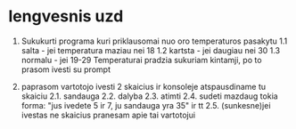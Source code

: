 # lengvesnis uzd

1. Sukukurti programa kuri priklausomai nuo oro temperaturos pasakytu
   1.1 salta - jei temperatura maziau nei 18
   1.2 kartsta - jei daugiau nei 30
   1.3 normalu - jei 19-29
   Temperaturai pradzia sukuriam kintamji, po to prasom ivesti su prompt

2. paprasom vartotojo ivesti 2 skaicius ir konsoleje atspausdiname tu skaiciu
   2.1. sandauga
   2.2. dalyba
   2.3. atimti
   2.4. sudeti
   mazdaug tokia forma: "jus ivedete 5 ir 7, ju sandauga yra 35" ir tt
   2.5. (sunkesne)jei ivestas ne skaicius pranesam apie tai vartotojui
